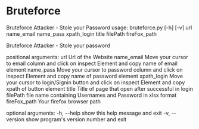 # Bruteforce
Bruteforce Attacker - Stole your Password
usage: bruteforce.py [-h] [-v]
                     url name_email name_pass xpath_login title filePath
                     fireFox_path

Bruteforce Attacker - Stole your password

positional arguments:
  url            Url of the Website
  name_email     Move your cursor to email column and click on inspect Element
                 and copy name of email element
  name_pass      Move your cursor to password column and click on inspect
                 Element and copy name of password element
  xpath_login    Move your cursor to login/Signin button and click on inspect
                 Element and copy xpath of button element
  title          Title of page that open after successful in login
  filePath       file name containing Usernames and Password in xlsx format
  fireFox_path   Your firefox browser path

optional arguments:
  -h, --help     show this help message and exit
  -v, --version  show program's version number and exit
